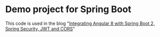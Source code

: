 # Demo project for Spring Boot

This code is used in the blog "[Integrating Angular 8 with Spring Boot 2, Spring Security, JWT and CORS](http://blog.51cto.com/7308310/2072364)"